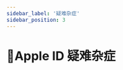 ```yaml
---
sidebar_label: '疑难杂症'
sidebar_position: 3
---
```


# 🍎Apple ID 疑难杂症

<!--stackedit_data:
eyJoaXN0b3J5IjpbMTA4ODg3MzA2Nl19
-->